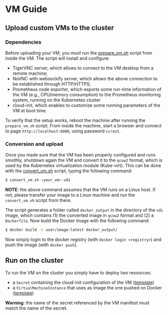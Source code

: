 # VM Guide

## Upload custom VMs to the cluster

### Dependencies

Before uploading your VM, you must run the [prepare_vm.sh](scripts/prepare_vm.sh) script from inside the VM.
The script will install and configure:
- TigerVNC server, which allows to connect to the VM desktop from a remote machine;
- NoVNC with websockify server, which allows the above connection to be established through HTTP/HTTPS;
- Prometheus node exporter, which exports some run-time information of the VM (e.g., CPU/memory consumption) to the Prometheus monitoring system, running on the Kubernetes cluster
- cloud-init, which enables to customize some running parameters of the VM at boot time.

To verify that the setup works, reboot the machine after running the `prepare_vm.sh` script.
From inside the machine, start a browser and connect to page `http://localhost:6080`, using password `ccroot`.

### Conversion and upload
Once you made sure that the VM has been properly configured and runs smothly, shutdown again the VM and convert it to the `qcow2` format, which is used by the Kubernetes virtualization module (Kube-virt).
This can be done with the [convert_vm.sh](scripts/convert_vm.sh) script, typing the following command:

```sh
$ convert_vm.sh <your_vm>.vdi
```

**NOTE**: the above command assumes that the VM runs on a Linux host. If not, please transfer your image to a Linux machine and run the `convert_vm.sh` script from there.

The script generates a folder called `docker_output` in the directory of the `vdi` image, which contains (1) the converted image in `qcow2` format and (2) a `Dockerfile`.
Now build the Docker image with the following command:

```sh
$ docker build -t user/image:latest docker_output/
```

Now simply login to the docker registry (with `docker login <registry>`) and push the image (with `docker push`).


## Run on the cluster

To run the VM on the cluster you simply have to deploy two resources:
- a `Secret` containing the cloud-init configuration of the VM ([template](templates/cloudinit.yaml))
- a `VirtualMachineInstance` that uses as image the one pushed on Docker ([template](templates/vm.yaml))

**Warning**: the name of the secret referenced by the VM manifest must match the name of the secret.
